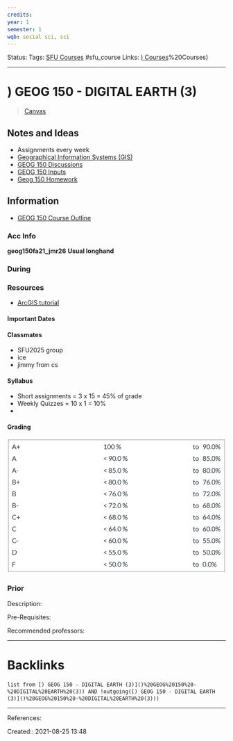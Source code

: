 ```yaml
---
credits: 
year: 1
semester: 1
wqb: social sci, sci
---
```

Status: 
Tags: [SFU Courses](SFU%20Courses) #sfu_course
Links: [) Courses](notes/)%20Courses)
___
# ) GEOG 150 - DIGITAL EARTH (3)
> [Canvas](https://canvas.sfu.ca/courses/64313)

## Notes and Ideas
- Assignments every week
- [Geographical Information Systems (GIS)](Geographical%20Information%20Systems%20(GIS))
- [GEOG 150 Discussions](GEOG%20150%20Discussions)
- [GEOG 150 Inputs](GEOG%20150%20Inputs)
- [Geog 150 Homework](Geog%20150%20Homework)
## Information
- [GEOG 150 Course Outline](GEOG%20150%20Course%20Outline)
### Acc Info
**geog150fa21_jmr26**
**Usual longhand**
### During
### Resources
- [ArcGIS tutorial](https://new-user-learngis.hub.arcgis.com/)
#### Important Dates
#### Classmates
- SFU2025 group
- ice
- jimmy from cs
#### Syllabus
- Short assignments = 3 x 15 = 45% of grade
- Weekly Quizzes = 10 x 1 = 10%
- 
#### Grading
![Pasted image 20211005223719](Pasted%20image%2020211005223719.png)
### Prior
Description: 

Pre-Requisites: 

Recommended professors: 

___
# Backlinks
```dataview
list from [) GEOG 150 - DIGITAL EARTH (3)]()%20GEOG%20150%20-%20DIGITAL%20EARTH%20(3)) AND !outgoing([) GEOG 150 - DIGITAL EARTH (3)]()%20GEOG%20150%20-%20DIGITAL%20EARTH%20(3)))
```
___
References:

Created::  2021-08-25 13:48